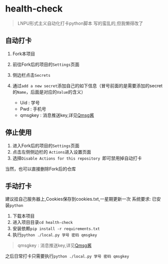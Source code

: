 # health-check

> LNPU形式主义自动化打卡python脚本
> 写的蛮乱的,但我懒得改了

## 自动打卡
1. Fork本项目

2. 前往Fork后的项目的`Settings`页面

3. 侧边栏点击`Secrets`

4. 通过`add a new secret`添加自己的如下信息（冒号前面的是需要添加的secret的`Name`，后面是对应的`Value`的含义）

    - Uid : 学号
    - Pwd : 手机号
    - qmsgkey : 消息推送key,详见[Qmsg酱](https://qmsg.zendee.cn/)


## 停止使用

1. 进入Fork后的项目的`Settings`页面
2. 点击左侧侧边栏的 `Actions`进入设置页面
3. 选择`Disable Actions for this repository `即可禁用掉自动打卡

当然，也可以直接删除Fork后的仓库

## 手动打卡

建议挂自己服务器上,Cookies保存到cookies.txt,一星期更新一次
系统要求: 已安装`python`

1. 下载本项目
2. 进入项目目录`cd health-check`
3. 安装依赖`pip install -r requirements.txt`
4. 执行`python ./local.py 学号 密码 qmsgkey`
> qmsgkey : 消息推送key,详见[Qmsg酱](https://qmsg.zendee.cn/)

之后日常打卡只需要执行`python ./local.py 学号 密码 qmsgkey`
